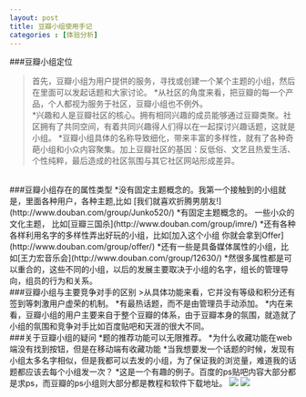 ```yaml
---
layout: post
title: 豆瓣小组使用手记
categories : [体验分析]
---
```

###豆瓣小组定位
>首先，豆瓣小组为用户提供的服务，寻找或创建一个某个主题的小组，然后在里面可以发起话题和大家讨论。
*从社区的角度来看，把豆瓣的每一个产品，个人都视为服务于社区，豆瓣小组也不例外。  
*兴趣和人是豆瓣社区的核心。拥有相同兴趣的成员能够通过豆瓣类聚。社区拥有了共同空间，有着共同兴趣得人们得以在一起探讨兴趣话题，这就是小组。
*豆瓣小组具体的名称导致细化，带来丰富的多样性，就有了各种奇葩小组和小众内容聚集。加上豆瓣社区的基因：反低俗、文艺且热爱生活、个性纯粹，最后造成的社区氛围与其它社区网站形成差异。 

<br />
###豆瓣小组存在的属性类型
*没有固定主题概念的。我第一个接触到的小组就是，里面各种用户，各种主题,比如 [我们就喜欢折腾男朋友!](http://www.douban.com/group/Junko520/)  
*有固定主题概念的。 一些小众的文化主题， 比如[豆瓣三国杀](http://www.douban.com/group/imre/)  
*还有各种各样利用名字的多样性弄出好玩的小组，比如[加入这个小组 你就会拿到Offer](http://www.douban.com/group/offer/)  
*还有一些是具备媒体属性的小组，比如[王力宏音乐会](http://www.douban.com/group/12630/) 
*然很多属性都是可以重合的，这些不同的小组，以后的发展主要取决于小组的名字，组长的管理导向，组员的行为和关系。 

<br />
###豆瓣小组与主要竞争对手的区别
>从具体功能来看，它并没有等级和积分还有签到等刺激用户虚荣的机制。
*有最热话题，而不是由管理员手动添加。 
*内在来看，豆瓣小组的用户主要来自于整个豆瓣的体系，由于豆瓣本身的氛围，就造就了小组的氛围和竞争对手比如百度贴吧和天涯的很大不同。 

<br />
###关于豆瓣小组的疑问
*题的推荐功能可以无限推荐。  
*为什么收藏功能在web端没有找到按钮，但是在移动端有收藏功能  
*当我想要发一个话题的时候，发现有小组太多名字相似，但是我都可以去发的小组，为了保证我的浏览量，难道我的话题都应该去每个小组发一次？  
*这是一个有趣的例子。百度的ps贴吧内容大部分都是求ps，而豆瓣的ps小组则大部分都是教程和软件下载地址。  
<img src="/imwyvern/imwyvern.github.io/blob/master/images/ex2.png?raw=true"> 
<img src="/imwyvern/imwyvern.github.io/blob/master/images/ex1.jpg?raw=true"> 
